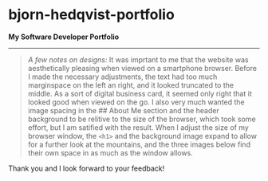 # bjorn-hedqvist-portfolio
**My Software Developer Portfolio**

---

> *A few notes on designs:*
> It was imprtant to me that the website was aesthetically pleasing when viewed on a smartphone browser. Before I made the necessary adjustments, the text had too much marginspace on the left an right, and it looked truncated to the middle. As a sort of digital business card, it seemed only right that it looked good when viewed on the go.
> I also very much wanted the image spacing in the ## About Me section and the header background to be relitive to the size of the browser, which took some effort, but I am satified with the result. When I adjust the size of my browser window, the `<h1>` and the background image expand to allow for a further look at the mountains, and the three images below find their own space in as much as the window allows.

Thank you and I look forward to your feedback!
